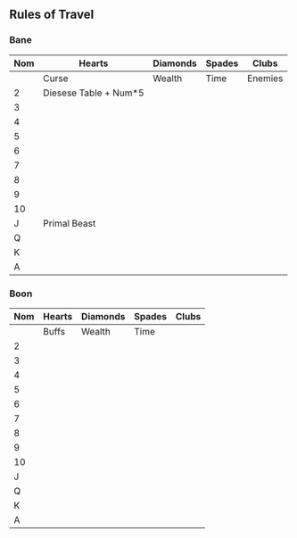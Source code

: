 ## Rules of Travel
### Bane
| Nom | Hearts                | Diamonds | Spades | Clubs   |
| --- | --------------------- | -------- | ------ | ------- |
|     | Curse                 | Wealth   | Time   | Enemies |
| 2   | Diesese Table + Num*5 |          |        |         |
| 3   |                       |          |        |         |
| 4   |                       |          |        |         |
| 5   |                       |          |        |         |
| 6   |                       |          |        |         |
| 7   |                       |          |        |         |
| 8   |                       |          |        |         |
| 9   |                       |          |        |         |
| 10  |                       |          |        |         |
| J   | Primal Beast          |          |        |         |
| Q   |                       |          |        |         |
| K   |                       |          |        |         |
| A   |                       |          |        |         |
### Boon
| Nom | Hearts | Diamonds | Spades | Clubs |
| --- | ------ | -------- | ------ | ----- |
|     | Buffs  | Wealth   | Time   |       |
| 2   |        |          |        |       |
| 3   |        |          |        |       |
| 4   |        |          |        |       |
| 5   |        |          |        |       |
| 6   |        |          |        |       |
| 7   |        |          |        |       |
| 8   |        |          |        |       |
| 9   |        |          |        |       |
| 10  |        |          |        |       |
| J   |        |          |        |       |
| Q   |        |          |        |       |
| K   |        |          |        |       |
| A   |        |          |        |       |
